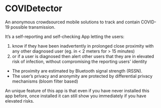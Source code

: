 # COVIDetector
An anonymous crowdsourced mobile solutions to track and contain COVID-19 possible transmission. 

It’s a self-reporting and self-checking App letting the users: 

1. know if they have been inadvertently in prolonged close proximity with any other diagnosed user (eg. in < 2 meters for > 15 minutes)
2. or if a user is diagnosed then alert other users that they are in elevated risk of infection, without compromising the reporting users' identity

- The proximity are estimated by Bluetooth signal strength (RSSN). 
- The user’s privacy and anonymity are protected by differential privacy mechanisms (bloom filter based)

An unique feature of this app is that even if you have never installed this app before, once installed it can still show you immediately if you have elevated risks.
